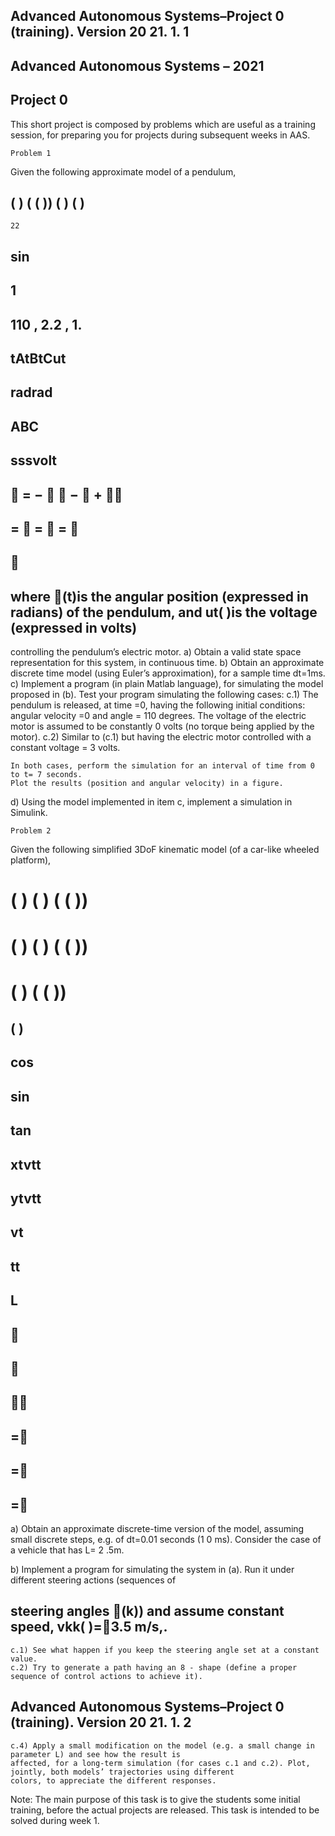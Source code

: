 ## Advanced Autonomous Systems–Project 0 (training). Version 20 21. 1. 1

## Advanced Autonomous Systems – 2021

## Project 0

This short project is composed by problems which are useful as a training session, for preparing you for projects during
subsequent weeks in AAS.

```
Problem 1
```
Given the following approximate model of a pendulum,

## ( ) ( ( )) ( ) ( )

```
22
```
## sin

## 1

## 110 , 2.2 , 1.

## tAtBtCut

## radrad

## ABC

## sssvolt

##  = −   −  + 

## =  =  = 

## 

## where (t)is the angular position (expressed in radians) of the pendulum, and ut( )is the voltage (expressed in volts)

controlling the pendulum’s electric motor.
a) Obtain a valid state space representation for this system, in continuous time.
b) Obtain an approximate discrete time model (using Euler’s approximation), for a sample time dt=1ms.
c) Implement a program (in plain Matlab language), for simulating the model proposed in (b).
Test your program simulating the following cases:
c.1) The pendulum is released, at time =0, having the following initial conditions: angular velocity =0 and angle =
110 degrees. The voltage of the electric motor is assumed to be constantly 0 volts (no torque being applied by the
motor).
c.2) Similar to (c.1) but having the electric motor controlled with a constant voltage = 3 volts.

```
In both cases, perform the simulation for an interval of time from 0 to t= 7 seconds.
Plot the results (position and angular velocity) in a figure.
```
d) Using the model implemented in item c, implement a simulation in Simulink.

```
Problem 2
```
Given the following simplified 3DoF kinematic model (of a car-like wheeled platform),

# ( ) ( ) ( ( ))

# ( ) ( ) ( ( ))

# ( ) ( ( ))

## ( )

## cos

## sin

## tan

## xtvtt

## ytvtt

## vt

## tt

## L

## 

## 

## 

## =

## =

## =

a) Obtain an approximate discrete-time version of the model, assuming small discrete steps, e.g. of dt=0.01 seconds
(1 0 ms). Consider the case of a vehicle that has L= 2 .5m.

b) Implement a program for simulating the system in (a). Run it under different steering actions (sequences of

## steering angles (k)) and assume constant speed, vkk( )=3.5 m/s,.

```
c.1) See what happen if you keep the steering angle set at a constant value.
c.2) Try to generate a path having an 8 - shape (define a proper sequence of control actions to achieve it).
```

## Advanced Autonomous Systems–Project 0 (training). Version 20 21. 1. 2

```
c.4) Apply a small modification on the model (e.g. a small change in parameter L) and see how the result is
affected, for a long-term simulation (for cases c.1 and c.2). Plot, jointly, both models’ trajectories using different
colors, to appreciate the different responses.
```
Note: The main purpose of this task is to give the students some initial training, before the actual projects are released.
This task is intended to be solved during week 1.


